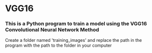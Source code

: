 # VGG16
### This is a Python program to train a model using the VGG16 Convolutional Neural Network Method
Create a folder named 'training_images' and replace the path in the program with the path to the folder in your computer
